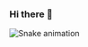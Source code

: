 ### Hi there 👋
![Snake animation](https://github.com/AnaBarb0sa/AnaBarb0sa/blob/output/github-contribution-grid-snake.svg)
